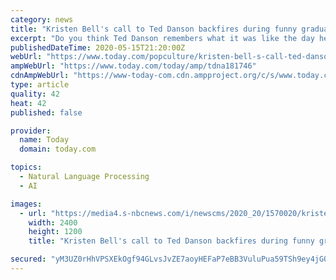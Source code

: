```yaml
---
category: news
title: "Kristen Bell's call to Ted Danson backfires during funny graduation speech"
excerpt: "Do you think Ted Danson remembers what it was like the day he won the Emmy? No. I'll prove it.\" She then left a message for her pal Danson: \"Hey, Teddy? It's Kristen, just checking in.\" (Can we note that we'd love to get a chance to call Danson \"Teddy\"?"
publishedDateTime: 2020-05-15T21:20:00Z
webUrl: "https://www.today.com/popculture/kristen-bell-s-call-ted-danson-backfires-during-funny-graduation-t181746"
ampWebUrl: "https://www.today.com/today/amp/tdna181746"
cdnAmpWebUrl: "https://www-today-com.cdn.ampproject.org/c/s/www.today.com/today/amp/tdna181746"
type: article
quality: 42
heat: 42
published: false

provider:
  name: Today
  domain: today.com

topics:
  - Natural Language Processing
  - AI

images:
  - url: "https://media4.s-nbcnews.com/i/newscms/2020_20/1570020/kristen-bell-graduation-kb-main-200515_fae12516c0827f85af9c9b25f13c836d.jpg"
    width: 2400
    height: 1200
    title: "Kristen Bell's call to Ted Danson backfires during funny graduation speech"

secured: "yM3UZ0rHhVPSXEkOgf94GLvsJvZE7aoyHEFaP7eBB3VuluPua59TSh9ey4jGQic4tTcqJ2XeO7qdwAK8IQNdrMlSXWeOKbUSHVF4qh/Fvig2/IhM7kvPPGPOHT24YAWid6TNKwYepsVL3toP6a6+Ahph/EM6y3fkYZkIRdggK8DhNyZKjab6ibWc5kQgr2Yus+6RTI7NF4mHeu5TlXrzWPOPfR2KjIK3mS7YgRbuS4KzCpwO7BA9hRzlvngZqNqFTUMgLzyEeWC6kYns2SWX0r6xJ58t/2Eq7zi79eOoA/zPlIwCpZGYPLuykS3dQPVO;wMST5S8IUiwCKqZEE78eYg=="
---
```


